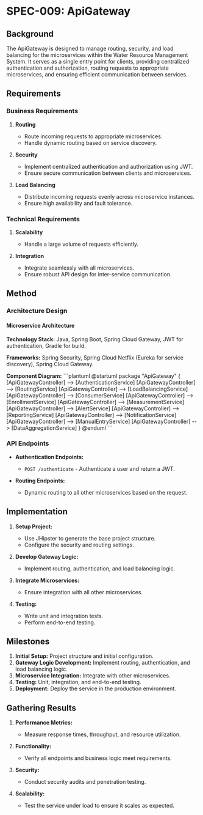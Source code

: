 # SPEC-009: ApiGateway

## Background

The ApiGateway is designed to manage routing, security, and load balancing for the microservices within the Water Resource Management System. It serves as a single entry point for clients, providing centralized authentication and authorization, routing requests to appropriate microservices, and ensuring efficient communication between services.

## Requirements

### Business Requirements

1. **Routing**

   - Route incoming requests to appropriate microservices.
   - Handle dynamic routing based on service discovery.

2. **Security**

   - Implement centralized authentication and authorization using JWT.
   - Ensure secure communication between clients and microservices.

3. **Load Balancing**
   - Distribute incoming requests evenly across microservice instances.
   - Ensure high availability and fault tolerance.

### Technical Requirements

1. **Scalability**

   - Handle a large volume of requests efficiently.

2. **Integration**
   - Integrate seamlessly with all microservices.
   - Ensure robust API design for inter-service communication.

## Method

### Architecture Design

#### Microservice Architecture

**Technology Stack:** Java, Spring Boot, Spring Cloud Gateway, JWT for authentication, Gradle for build.

**Frameworks:** Spring Security, Spring Cloud Netflix (Eureka for service discovery), Spring Cloud Gateway.

**Component Diagram:**
\```plantuml
@startuml
package "ApiGateway" {
[ApiGatewayController] --> [AuthenticationService]
[ApiGatewayController] --> [RoutingService]
[ApiGatewayController] --> [LoadBalancingService]
[ApiGatewayController] --> [ConsumerService]
[ApiGatewayController] --> [EnrollmentService]
[ApiGatewayController] --> [MeasurementService]
[ApiGatewayController] --> [AlertService]
[ApiGatewayController] --> [ReportingService]
[ApiGatewayController] --> [NotificationService]
[ApiGatewayController] --> [ManualEntryService]
[ApiGatewayController] --> [DataAggregationService]
}
@enduml
\```

### API Endpoints

- **Authentication Endpoints:**

  - `POST /authenticate` - Authenticate a user and return a JWT.

- **Routing Endpoints:**
  - Dynamic routing to all other microservices based on the request.

## Implementation

1. **Setup Project:**

   - Use JHipster to generate the base project structure.
   - Configure the security and routing settings.

2. **Develop Gateway Logic:**

   - Implement routing, authentication, and load balancing logic.

3. **Integrate Microservices:**

   - Ensure integration with all other microservices.

4. **Testing:**
   - Write unit and integration tests.
   - Perform end-to-end testing.

## Milestones

1. **Initial Setup:** Project structure and initial configuration.
2. **Gateway Logic Development:** Implement routing, authentication, and load balancing logic.
3. **Microservice Integration:** Integrate with other microservices.
4. **Testing:** Unit, integration, and end-to-end testing.
5. **Deployment:** Deploy the service in the production environment.

## Gathering Results

1. **Performance Metrics:**

   - Measure response times, throughput, and resource utilization.

2. **Functionality:**

   - Verify all endpoints and business logic meet requirements.

3. **Security:**

   - Conduct security audits and penetration testing.

4. **Scalability:**
   - Test the service under load to ensure it scales as expected.

